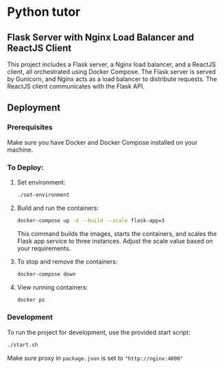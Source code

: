 # Python tutor

## Flask Server with Nginx Load Balancer and ReactJS Client

This project includes a Flask server, a Nginx load balancer, and a ReactJS client, all orchestrated using Docker Compose. The Flask server is served by Gunicorn, and Nginx acts as a load balancer to distribute requests. The ReactJS client communicates with the Flask API.

## Deployment

### Prerequisites

Make sure you have Docker and Docker Compose installed on your machine.

### To Deploy:

1. Set environment:

    ```bash
    ./set-environment
    ```

2. Build and run the containers:

    ```bash
    docker-compose up -d --build --scale flask-app=3
    ```

    This command builds the images, starts the containers, and scales the Flask app service to three instances. Adjust the scale value based on your requirements.

3. To stop and remove the containers:

    ```bash
    docker-compose down
    ```

4. View running containers:

    ```bash
    docker ps
    ```

### Development

To run the project for development, use the provided start script:

```bash
./start.sh
```

Make sure proxy in `package.json` is set to `"http://nginx:4000"`
